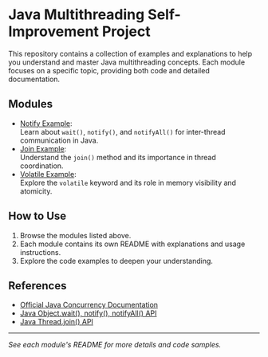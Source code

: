 # Java Multithreading Self-Improvement Project

This repository contains a collection of examples and explanations to help you understand and master Java multithreading concepts. Each module focuses on a specific topic, providing both code and detailed documentation.

## Modules

- [Notify Example](src/main/java/io/github/mhsh/notifyexample/README.md):  
  Learn about `wait()`, `notify()`, and `notifyAll()` for inter-thread communication in Java.
- [Join Example](src/main/java/io/github/mhsh/joinexample/README.md):  
  Understand the `join()` method and its importance in thread coordination.
- [Volatile Example](src/main/java/io/github/mhsh/multithread/README.md):  
  Explore the `volatile` keyword and its role in memory visibility and atomicity.
<!-- Add more modules here as you expand the project -->

## How to Use

1. Browse the modules listed above.
2. Each module contains its own README with explanations and usage instructions.
3. Explore the code examples to deepen your understanding.

## References

- [Official Java Concurrency Documentation](https://docs.oracle.com/javase/tutorial/essential/concurrency/)
- [Java Object.wait(), notify(), notifyAll() API](https://docs.oracle.com/javase/8/docs/api/java/lang/Object.html)
- [Java Thread.join() API](https://docs.oracle.com/javase/8/docs/api/java/lang/Thread.html#join--)

---
*See each module's README for more details and code samples.*
